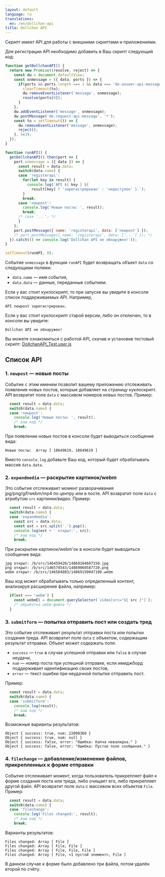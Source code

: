 ```yaml
---
layout: default
language: ru
translations:
  en: /en/dollchan-api
title: Dollchan API
---
```


Скрипт имеет API для работы с внешними скриптами и приложениями.

Для регистрации API необходимо добавить в Ваш скрипт следующий код:

```js
function getDollchanAPI() {
  return new Promise((resolve, reject) => {
    const dw = document.defaultView;
    const onmessage = ({ data, ports }) => {
      if(ports && ports.length === 1 && data === 'de-answer-api-message') {
        clearTimeout(to);
        dw.removeEventListener('message', onmessage);
        resolve(ports[0]);
      }
    };
    dw.addEventListener('message', onmessage);
    dw.postMessage('de-request-api-message', '*');
    const to = setTimeout(() => {
      dw.removeEventListener('message', onmessage);
      reject();
    }, 5e3);
  });
}

function runAPI() {
  getDollchanAPI().then(port => {
    port.onmessage = ({ data }) => {
      const result = data.data;
      switch(data.name) {
      case 'registerapi':
        for(let key in result) {
          console.log(`API ${ key } ${
            result[key] ? 'зарегистрирован' : 'недоступен' }.`);
        }
        break;
      case 'newpost':
        console.log('Новые посты: ', result);
        break;
      /* case '...': */
      }
    };
    port.postMessage({ name: 'registerapi', data: ['newpost'] });
    /* port.postMessage({ name: 'registerapi', data: ['...'] }); */
  }).catch(() => console.log('Dollchan API не обнаружен!'));
}

setTimeout(runAPI, 0);
```

Событие `onmessage` в функции `runAPI` будет возвращать объект `data` со следующими полями:

* `data.name` &mdash; имя события,
* `data.data` &mdash; данные, переданные событием.

Если у вас стоит куклоскрипт, то при запуске вы увидите в консоли список поддерживаемых API. Например,

```
API newpost зарегистрирован.
```

Если у вас стоит куклоскрипт старой версии, либо он отключен, то в консоли вы увидите:

```
Dollchan API не обнаружен!
```

Вы можете ознакомиться с работой API, скачав и установив тестовый скрипт:
[DollchanAPI_Test.user.js](https://github.com/SthephanShinkufag/Dollchan-Extension-Tools/blob/master/DollchanAPI_Test.user.js)

## Список API

### 1. `newpost` &mdash; новые посты

Событие с этим именем позволит вашему приложению отслеживать появление новых постов, которые добавляет на страницу куклоскрипт. API возвратит поле `data` с массивом номеров новых постов. Пример:

```js
  const result = data.data;
  switch(data.name) {
  case 'newpost':
    console.log('Новые посты: ', result);
    /* ваш код */
    break;
```

При появлении новых постов в консоли будет выводиться сообщение вида:

```
Новые посты:  Array [ 18649619, 18649619 ]
```

Вместо `console.log` добавьте Ваш код, который будет обрабатывать массив `data.data`.

### 2. `expandmedia` &mdash; раскрытие картинок/webm

Это событие отслеживает момент разворачивания jpg/png/gif/webm/mp4 по центру или в посте. API возвратит поле `data` с атрибутом `src` картинки/видео. Пример:

```js
  const result = data.data;
  switch(data.name) {
  case 'expandmedia':
    const src = data.data;
    const ext = src.split('.').pop();
    console.log(ext + ' открыт:', src);
    /* ваш код */
    break;
```

При раскрытии картинок/webm'ок в консоли будет выводиться сообщение вида:

```
jpg открыт: /b/src/146459420/14869184607150.jpg
png открыт: /b/src/146574543/14869060587720.png
webm открыт: /b/src/146584803/14869150047100.webm
```

Ваш код может обрабатывать только определенный контент, анализируя расширение файла, например:

```js
  if(ext === 'webm') {
    const webmEl = document.querySelector(`video[src="${ src }"]`);
    /* обработка webm-файла */
  }
```

### 3. `submitform` &mdash; попытка отправить пост или создать тред

Это событие отслеживает результат отправки поста или попытки создания треда. API возвратит поле `data` с объектом, содержащим результат отправки. Объект может содержать поля:

* `success` &mdash; `true` в случае успешной отправки или `false` в случае неудачи,
* `num` &mdash; номер поста при успешной отправке, если имиджборд поддерживает идентификацию своих постов,
* `error` &mdash; текст ошибки при неудачной попытке отправить пост.

Пример:

```js
  const result = data.data;
  switch(data.name) {
  case 'submitform':
    console.log(result);
    /* ваш код */
    break;
```

Возможные варианты результатов:

```
Object { success: true, num: 22098360 }
Object { success: true, num: null }
Object { success: false, error: "Ошибка: Капча невалидна." }
Object { success: false, error: "Ошибка: Пустое поле сообщения." }
```

### 4. `filechange` &mdash; добавление/изменение файлов, прикрепленных к форме отправки

Событие отслеживает момент, когда пользователь прикрепляет файл к форме создания поста или треда, либо очищает его, либо прикрепляет другой файл. API возвратит поле `data` с массивом всех объектов `File`. Пример:

```js
  const result = data.data;
  switch(data.name) {
  case 'filechange':
    console.log('Files changed:', result);
    /* ваш код */
    break;
```
Варианты результатов:

```
Files changed: Array [ File ]
Files changed: Array [ File, File ]
Files changed: Array [ File, File, File ]
Files changed: Array [ File, <1 пустой элемент>, File ]
```

В данном случае к форме было добавлено три файла, потом удалён второй по счёту.

